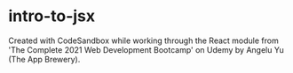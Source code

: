 # intro-to-jsx
Created with CodeSandbox while working through the React module from 'The Complete 2021 Web Development Bootcamp' on Udemy by Angelu Yu (The App Brewery).
